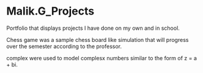 # Malik.G_Projects
Portfolio that displays projects I have done on my own and in school.

Chess game was a sample chess board like simulation that will progress over the semester according to the professor.

complex were used to model complesx numbers similar to the form of z = a + bi.
